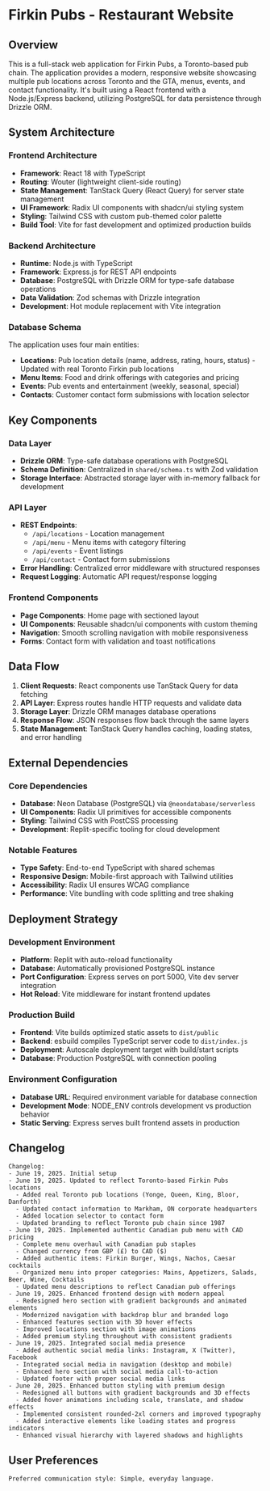 # Firkin Pubs - Restaurant Website

## Overview

This is a full-stack web application for Firkin Pubs, a Toronto-based pub chain. The application provides a modern, responsive website showcasing multiple pub locations across Toronto and the GTA, menus, events, and contact functionality. It's built using a React frontend with a Node.js/Express backend, utilizing PostgreSQL for data persistence through Drizzle ORM.

## System Architecture

### Frontend Architecture
- **Framework**: React 18 with TypeScript
- **Routing**: Wouter (lightweight client-side routing)
- **State Management**: TanStack Query (React Query) for server state management
- **UI Framework**: Radix UI components with shadcn/ui styling system
- **Styling**: Tailwind CSS with custom pub-themed color palette
- **Build Tool**: Vite for fast development and optimized production builds

### Backend Architecture
- **Runtime**: Node.js with TypeScript
- **Framework**: Express.js for REST API endpoints
- **Database**: PostgreSQL with Drizzle ORM for type-safe database operations
- **Data Validation**: Zod schemas with Drizzle integration
- **Development**: Hot module replacement with Vite integration

### Database Schema
The application uses four main entities:
- **Locations**: Pub location details (name, address, rating, hours, status) - Updated with real Toronto Firkin pub locations
- **Menu Items**: Food and drink offerings with categories and pricing
- **Events**: Pub events and entertainment (weekly, seasonal, special)
- **Contacts**: Customer contact form submissions with location selector

## Key Components

### Data Layer
- **Drizzle ORM**: Type-safe database operations with PostgreSQL
- **Schema Definition**: Centralized in `shared/schema.ts` with Zod validation
- **Storage Interface**: Abstracted storage layer with in-memory fallback for development

### API Layer
- **REST Endpoints**: 
  - `/api/locations` - Location management
  - `/api/menu` - Menu items with category filtering
  - `/api/events` - Event listings
  - `/api/contact` - Contact form submissions
- **Error Handling**: Centralized error middleware with structured responses
- **Request Logging**: Automatic API request/response logging

### Frontend Components
- **Page Components**: Home page with sectioned layout
- **UI Components**: Reusable shadcn/ui components with custom theming
- **Navigation**: Smooth scrolling navigation with mobile responsiveness
- **Forms**: Contact form with validation and toast notifications

## Data Flow

1. **Client Requests**: React components use TanStack Query for data fetching
2. **API Layer**: Express routes handle HTTP requests and validate data
3. **Storage Layer**: Drizzle ORM manages database operations
4. **Response Flow**: JSON responses flow back through the same layers
5. **State Management**: TanStack Query handles caching, loading states, and error handling

## External Dependencies

### Core Dependencies
- **Database**: Neon Database (PostgreSQL) via `@neondatabase/serverless`
- **UI Components**: Radix UI primitives for accessible components
- **Styling**: Tailwind CSS with PostCSS processing
- **Development**: Replit-specific tooling for cloud development

### Notable Features
- **Type Safety**: End-to-end TypeScript with shared schemas
- **Responsive Design**: Mobile-first approach with Tailwind utilities
- **Accessibility**: Radix UI ensures WCAG compliance
- **Performance**: Vite bundling with code splitting and tree shaking

## Deployment Strategy

### Development Environment
- **Platform**: Replit with auto-reload functionality
- **Database**: Automatically provisioned PostgreSQL instance
- **Port Configuration**: Express serves on port 5000, Vite dev server integration
- **Hot Reload**: Vite middleware for instant frontend updates

### Production Build
- **Frontend**: Vite builds optimized static assets to `dist/public`
- **Backend**: esbuild compiles TypeScript server code to `dist/index.js`
- **Deployment**: Autoscale deployment target with build/start scripts
- **Database**: Production PostgreSQL with connection pooling

### Environment Configuration
- **Database URL**: Required environment variable for database connection
- **Development Mode**: NODE_ENV controls development vs production behavior
- **Static Serving**: Express serves built frontend assets in production

## Changelog

```
Changelog:
- June 19, 2025. Initial setup
- June 19, 2025. Updated to reflect Toronto-based Firkin Pubs locations
  - Added real Toronto pub locations (Yonge, Queen, King, Bloor, Danforth)
  - Updated contact information to Markham, ON corporate headquarters
  - Added location selector to contact form
  - Updated branding to reflect Toronto pub chain since 1987
- June 19, 2025. Implemented authentic Canadian pub menu with CAD pricing
  - Complete menu overhaul with Canadian pub staples
  - Changed currency from GBP (£) to CAD ($)
  - Added authentic items: Firkin Burger, Wings, Nachos, Caesar cocktails
  - Organized menu into proper categories: Mains, Appetizers, Salads, Beer, Wine, Cocktails
  - Updated menu descriptions to reflect Canadian pub offerings
- June 19, 2025. Enhanced frontend design with modern appeal
  - Redesigned hero section with gradient backgrounds and animated elements
  - Modernized navigation with backdrop blur and branded logo
  - Enhanced features section with 3D hover effects
  - Improved locations section with image animations
  - Added premium styling throughout with consistent gradients
- June 19, 2025. Integrated social media presence
  - Added authentic social media links: Instagram, X (Twitter), Facebook
  - Integrated social media in navigation (desktop and mobile)
  - Enhanced hero section with social media call-to-action
  - Updated footer with proper social media links
- June 20, 2025. Enhanced button styling with premium design
  - Redesigned all buttons with gradient backgrounds and 3D effects
  - Added hover animations including scale, translate, and shadow effects
  - Implemented consistent rounded-2xl corners and improved typography
  - Added interactive elements like loading states and progress indicators
  - Enhanced visual hierarchy with layered shadows and highlights
```

## User Preferences

```
Preferred communication style: Simple, everyday language.
```